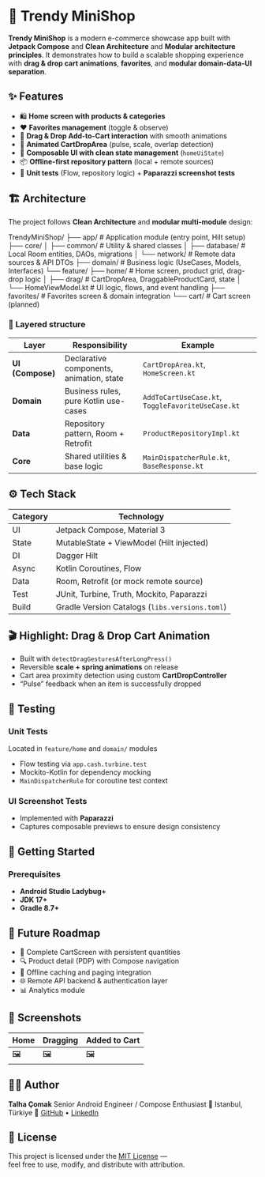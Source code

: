 # 📱 Trendy MiniShop

**Trendy MiniShop** is a modern e-commerce showcase app built with **Jetpack Compose** and **Clean Architecture** and **Modular architecture principles**.
It demonstrates how to build a scalable shopping experience with **drag & drop cart animations**, **favorites**, and **modular domain-data-UI separation**.


## ✨ Features

* 🛍️ **Home screen with products & categories**
* ❤️ **Favorites management** (toggle & observe)
* 🧲 **Drag & Drop Add-to-Cart interaction** with smooth animations
* 💫 **Animated CartDropArea** (pulse, scale, overlap detection)
* 🧩 **Composable UI with clean state management** (`homeUiState`)
* 📦 **Offline-first repository pattern** (local + remote sources)
* 🧪 **Unit tests** (Flow, repository logic) + **Paparazzi screenshot tests**


## 🏗️ Architecture

The project follows **Clean Architecture** and **modular multi-module** design:

TrendyMiniShop/
 ├── app/                        # Application module (entry point, Hilt setup)
 ├── core/
 │   ├── common/                 # Utility & shared classes
 │   ├── database/               # Local Room entities, DAOs, migrations
 │   └── network/                # Remote data sources & API DTOs
 ├── domain/                     # Business logic (UseCases, Models, Interfaces)
 └── feature/
     ├── home/                   # Home screen, product grid, drag-drop logic
     │   ├── drag/               # CartDropArea, DraggableProductCard, state
     │   └── HomeViewModel.kt    # UI logic, flows, and event handling
     ├── favorites/              # Favorites screen & domain integration
     └── cart/                   # Cart screen (planned)



### 🧠 Layered structure

| Layer            | Responsibility                           | Example                                           |
| ---------------- | ---------------------------------------- | ------------------------------------------------- |
| **UI (Compose)** | Declarative components, animation, state | `CartDropArea.kt`, `HomeScreen.kt`                |
| **Domain**       | Business rules, pure Kotlin use-cases    | `AddToCartUseCase.kt`, `ToggleFavoriteUseCase.kt` |
| **Data**         | Repository pattern, Room + Retrofit      | `ProductRepositoryImpl.kt`                        |
| **Core**         | Shared utilities & base logic            | `MainDispatcherRule.kt`, `BaseResponse.kt`        |


## ⚙️ Tech Stack

| Category | Technology                                     |
| -------- | ---------------------------------------------- |
| UI       | Jetpack Compose, Material 3                    |
| State    | MutableState + ViewModel (Hilt injected)       |
| DI       | Dagger Hilt                                    |
| Async    | Kotlin Coroutines, Flow                        |
| Data     | Room, Retrofit (or mock remote source)         |
| Test     | JUnit, Turbine, Truth, Mockito, Paparazzi      |
| Build    | Gradle Version Catalogs (`libs.versions.toml`) |


## 🎬 Highlight: Drag & Drop Cart Animation

* Built with `detectDragGesturesAfterLongPress()`
* Reversible **scale + spring animations** on release
* Cart area proximity detection using custom **CartDropController**
* “Pulse” feedback when an item is successfully dropped

## 🧪 Testing

### Unit Tests

Located in `feature/home` and `domain/` modules

* Flow testing via `app.cash.turbine.test`
* Mockito-Kotlin for dependency mocking
* `MainDispatcherRule` for coroutine test context

### UI Screenshot Tests

* Implemented with **Paparazzi**
* Captures composable previews to ensure design consistency



## 🚀 Getting Started

### Prerequisites

* **Android Studio Ladybug+**
* **JDK 17+**
* **Gradle 8.7+**



## 🧩 Future Roadmap

* 🛒 Complete CartScreen with persistent quantities
* 🔍 Product detail (PDP) with Compose navigation
* 🧠 Offline caching and paging integration
* 🌐 Remote API backend & authentication layer
* 📊 Analytics module




## 📸 Screenshots

| Home | Dragging | Added to Cart |
| ---- | -------- | ------------- |
| 🖼️  | 🖼️      | 🖼️           |



## 👨‍💻 Author

**Talha Çomak**
Senior Android Engineer / Compose Enthusiast
📍 Istanbul, Türkiye
🔗 [GitHub](https://github.com/talhacomak) • [LinkedIn](https://linkedin.com/in/talha-comak-32-34-32-)



## 🧾 License

This project is licensed under the [MIT License](./LICENSE) —  
feel free to use, modify, and distribute with attribution.
